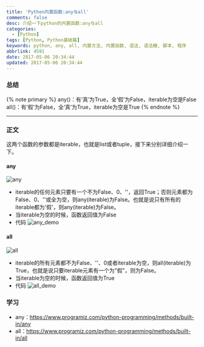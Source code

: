 ```yaml
---
title: 'Python内置函数:any与all'
comments: false
desc: 介绍一下python的内置函数:any与all
categories:
  - [Python]
tags: [Python, Python基础篇]
keywords: python, any, all, 内置方法, 内置函数, 语法, 语法糖, 脚本, 程序
abbrlink: 4591
date: 2017-05-06 20:34:44
updated: 2017-05-06 20:34:44
---
```


### 总结
{% note primary %}
any()：有‘真’为True，全‘假’为False，iterable为空是False
all()：有‘假’为False，全‘真’为True，iterable为空是True
{% endnote %}

<!--more-->
<hr />

### 正文

这两个函数的参数都是iterable，也就是list或者tuple，接下来分别详细介绍一下。

#### any

![any](any.png)

- iterable的任何元素只要有一个不为False、0、''，返回True；否则元素都为False、0、''或全为空，则any(iterable)为False。也就是说只有所有的iterable都为'假'，则any(iterable)为False。
- 当iterable为空的时候，函数返回值为False
- 代码
![any_demo](any_demo.png)
#### all

![all](all.png)

- iterable的所有元素都不为False、''、0或者iterable为空，则all(iterable)为True，也就是说只要iterable元素有一个为"假"，则为False。
- 当iterable为空的时候，函数返回值为True
- 代码
![all_demo](all_demo.png)

### 学习

* any：https://www.programiz.com/python-programming/methods/built-in/any
* all：https://www.programiz.com/python-programming/methods/built-in/all
